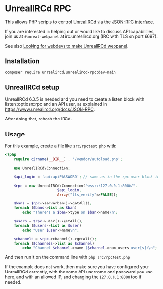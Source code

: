 UnrealIRCd RPC
==============

This allows PHP scripts to control [UnrealIRCd](https://www.unrealircd.org/)
via the [JSON-RPC interface](https://www.unrealircd.org/docs/JSON-RPC).

If you are interested in helping out or would like to discuss API
capabilities, join us at `#unreal-webpanel` at irc.unrealircd.org
(IRC with TLS on port 6697).

See also [Looking for webdevs to make UnrealIRCd webpanel](https://forums.unrealircd.org/viewtopic.php?t=9257).

Installation
------------
```bash
composer require unrealircd/unrealircd-rpc:dev-main
```

UnrealIRCd setup
-----------------
UnrealIRCd 6.0.5 is needed and you need to create a listen block with
listen::optiosn::rpc and an API user, as explained in
https://www.unrealircd.org/docs/JSON-RPC.

After doing that, rehash the IRCd.

Usage
-----
For this example, create a file like `src/rpctest.php` with:
```php
<?php
    require dirname(__DIR__) . '/vendor/autoload.php';

    use UnrealIRCd\Connection;

    $api_login = 'api:apiPASSWORD'; // same as in the rpc-user block in UnrealIRCd

    $rpc = new UnrealIRCd\Connection("wss://127.0.0.1:8000/",
                        $api_login,
                        Array("tls_verify"=>FALSE));

    $bans = $rpc->serverban()->getAll();
    foreach ($bans->list as $ban)
        echo "There's a $ban->type on $ban->name\n";

    $users = $rpc->user()->getAll();
    foreach ($users->list as $user)
        echo "User $user->name\n";

    $channels = $rpc->channel()->getAll();
    foreach ($channels->list as $channel)
        echo "Channel $channel->name ($channel->num_users user[s])\n";
```
And then run it on the command line with `php src/rpctest.php`

If the example does not work, then make sure you have configured your
UnrealIRCd correctly, with the same API username and password you use
here, and with an allowed IP, and changing the `127.0.0.1:8000` too
if needed.
